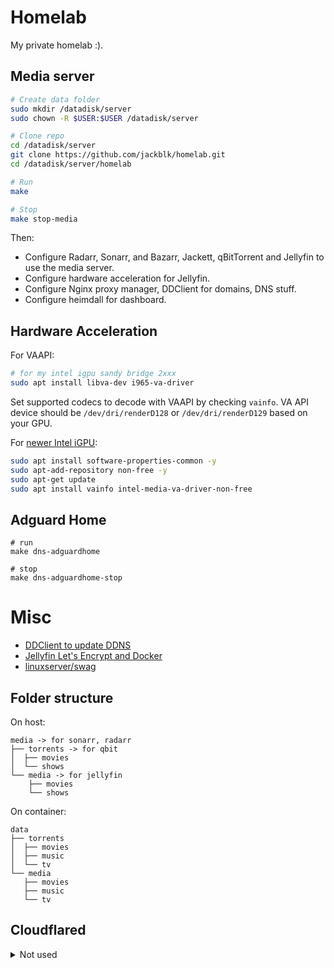 # Homelab

My private homelab :).
## Media server

```bash
# Create data folder
sudo mkdir /datadisk/server
sudo chown -R $USER:$USER /datadisk/server

# Clone repo
cd /datadisk/server
git clone https://github.com/jackblk/homelab.git
cd /datadisk/server/homelab

# Run
make

# Stop
make stop-media
```

Then:

* Configure Radarr, Sonarr, and Bazarr, Jackett, qBitTorrent and Jellyfin to use the media server.
* Configure hardware acceleration for Jellyfin.
* Configure Nginx proxy manager, DDClient for domains, DNS stuff.
* Configure heimdall for dashboard.


## Hardware Acceleration

For VAAPI:

```bash
# for my intel igpu sandy bridge 2xxx
sudo apt install libva-dev i965-va-driver
```

Set supported codecs to decode with VAAPI by checking `vainfo`.
VA API device should be `/dev/dri/renderD128` or `/dev/dri/renderD129` based on your GPU.

For [newer Intel iGPU](https://jellyfin.org/docs/general/administration/hardware-acceleration.html#va-api-hardware-acceleration-on-debianubuntu):

```bash
sudo apt install software-properties-common -y
sudo apt-add-repository non-free -y
sudo apt-get update
sudo apt install vainfo intel-media-va-driver-non-free
```

## Adguard Home


```shell
# run
make dns-adguardhome

# stop
make dns-adguardhome-stop
```

# Misc

* [DDClient to update DDNS](https://blog.jswart.xyz/posts/cloudflare-dynamic-dns/)
* [Jellyfin Let's Encrypt and Docker](https://jellyfin.org/docs/general/networking/letsencrypt.html#lets-encrypt-and-docker)
* [linuxserver/swag](https://docs.linuxserver.io/images/docker-swag#parameters)

## Folder structure

On host:

```
media -> for sonarr, radarr
├── torrents -> for qbit
│  ├── movies
│  └── shows
└── media -> for jellyfin
    ├── movies
    └── shows
```

On container:

```
data
├── torrents
│  ├── movies
│  ├── music
│  └── tv
└── media
   ├── movies
   ├── music
   └── tv
```

## Cloudflared

<details>
<summary>Not used</summary>

### Install

This is not supported in `bullseye` yet. Refer: https://pkg.cloudflare.com/

```bash
RELEASE=bullseye
echo "deb [signed-by=/usr/share/keyrings/cloudflare-main.gpg] https://pkg.cloudflare.com/ $RELEASE main" | sudo tee /etc/apt/sources.list.d/cloudflare-main.list

# import key
sudo curl https://pkg.cloudflare.com/cloudflare-main.gpg -o /usr/share/keyrings/cloudflare-main.gpg

sudo apt-get update
sudo apt-get install -y cloudflared
```

Install via dpkg:
```bash
wget https://github.com/cloudflare/cloudflared/releases/latest/download/cloudflared-linux-amd64.deb
sudo dpkg -i cloudflared-linux-amd64.deb
```

### Config

* Login: `cloudflared tunnel login`
* Create tunnel: `cloudflared tunnel create homelab`
* Route DNS for Qbit: `cloudflared tunnel route dns homelab tor`

Create config file:

```bash
bash cloudflared-config.sh # dont run by root
sudo cloudflared service install
sudo systemctl enable cloudflared
```

### Usage

```bash
sudo systemctl stop cloudflared
sudo systemctl start cloudflared
sudo systemctl status cloudflared
```

</details>